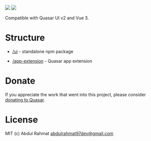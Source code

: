 <img src="https://img.shields.io/npm/v/quasar-ui-jitsi-meet.svg?label=quasar-ui-jitsi-meet">
<img src="https://img.shields.io/npm/v/quasar-app-extension-jitsi-meet.svg?label=quasar-app-extension-jitsi-meet">

Compatible with Quasar UI v2 and Vue 3.

# Structure
* [/ui](ui) - standalone npm package

* [/app-extension](app-extension) - Quasar app extension


# Donate
If you appreciate the work that went into this project, please consider [donating to Quasar](https://donate.quasar.dev).

# License
MIT (c) Abdul Rahmat <abdulrahmat97dev@gmail.com>
